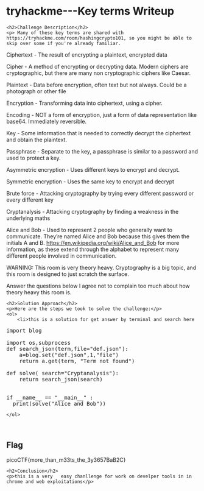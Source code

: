  

<!DOCTYPE html>
<html>
 
<body>
    <h1>tryhackme---Key terms  Writeup </h1>

    <h2>Challenge Description</h2>
    <p> Many of these key terms are shared with https://tryhackme.com/room/hashingcrypto101, so you might be able to skip over some if you're already familiar.

Ciphertext - The result of encrypting a plaintext, encrypted data

Cipher - A method of encrypting or decrypting data. Modern ciphers are cryptographic, but there are many non cryptographic ciphers like Caesar.

Plaintext - Data before encryption, often text but not always. Could be a photograph or other file

Encryption - Transforming data into ciphertext, using a cipher.

Encoding - NOT a form of encryption, just a form of data representation like base64. Immediately reversible.

Key - Some information that is needed to correctly decrypt the ciphertext and obtain the plaintext.

Passphrase - Separate to the key, a passphrase is similar to a password and used to protect a key.

Asymmetric encryption - Uses different keys to encrypt and decrypt.

Symmetric encryption - Uses the same key to encrypt and decrypt

Brute force - Attacking cryptography by trying every different password or every different key

Cryptanalysis - Attacking cryptography by finding a weakness in the underlying maths

Alice and Bob - Used to represent 2 people who generally want to communicate. They’re named Alice and Bob because this gives them the initials A and B. https://en.wikipedia.org/wiki/Alice_and_Bob for more information, as these extend through the alphabet to represent many different people involved in communication.

WARNING: This room is very theory heavy. Cryptography is a big topic, and this room is designed to just scratch the surface.

Answer the questions below
I agree not to complain too much about how theory heavy this room is.
</p>

    <h2>Solution Approach</h2>
    <p>Here are the steps we took to solve the challenge:</p>
    <ol> 
        <li>this is a solution for get answer by terminal and search here

<pre>
import blog

import os,subprocess
def search_json(term,file="def.json"):
    a=blog.set("def.json",1,"file")
    return a.get(term, "Term not found")

def solve( search="Cryptanalysis"):
    return search_json(search)
   
     
if __name__ == "__main__" :
  print(solve("Alice and Bob"))
</pre>
    </ol>
<br>
    <h2>Flag</h2>
    <p class="flag">picoCTF{more_than_m33ts_the_3y3657BaB2C}
</p>

    <h2>Conclusion</h2>
    <p>this is a very   easy chanllenge for work on develper tools in in chrome and web exploitations</p>

</body>
</html>
